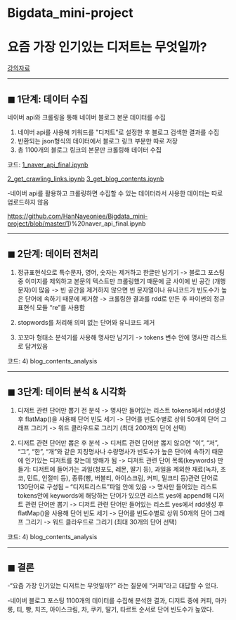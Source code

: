 # Bigdata_mini-project

# 요즘 가장 인기있는 디저트는 무엇일까?

[강의자료](https://nbviewer.jupyter.org/github/smu405/s/tree/master/)

---
## ◼ 1단계: 데이터 수집
 
네이버 api와 크롤링을 통해 네이버 블로그 본문 데이터를 수집
  1. 네이버 api를 사용해 키워드를 "디저트"로 설정한 후 블로그 검색한 결과를 수집
  2. 반환되는 json형식의 데이터에서 블로그 링크 부분만 따로 저장
  3. 총 1100개의 블로그 링크의 본문만 크롤링해 데이터 수집

  코드: [1_naver_api_final.ipynb](https://github.com/HanNayeoniee/Bigdata_mini-project/blob/master/1_naver_api_final.ipynb)
  
  [2_get_crawling_links.ipynb](https://github.com/HanNayeoniee/Bigdata_mini-project/blob/master/2_get_crawling_links.ipynb)
  [3_get_blog_contents.ipynb](https://github.com/HanNayeoniee/Bigdata_mini-project/blob/master/3_get_blog_contents.ipynb)
  
  -네이버 api를 활용하고 크롤링하면 수집할 수 있는 데이터라서 사용한 데이터는 따로 업로드하지 않음
  
  https://github.com/HanNayeoniee/Bigdata_mini-project/blob/master/1)%20naver_api_final.ipynb
  
---
## ◼ 2단계: 데이터 전처리

  1.	정규표현식으로 특수문자, 영어, 숫자는 제거하고 한글만 남기기
    -> 블로그 포스팅 중 이미지를 제외하고 본문의 텍스트만 크롤링했기 때문에 글 사이에 빈 공간 (개행문자)이 많음
    -> 빈 공간을 제거하지 않으면 빈 문자열이나 유니코드가 빈도수가 높은 단어에 속하기 때문에 제거함 
    -> 크롤링한 결과를 rdd로 만든 후 파이썬의 정규표현식 모듈 “re”를 사용함 
    
  2.	stopwords를 처리해 의미 없는 단어와 유니코드 제거
  
  3.	꼬꼬마 형태소 분석기를 사용해 명사만 남기기
    -> tokens 변수 안에 명사만 리스트로 담겨있음

  코드: 4) blog_contents_analysis

---
## ◼ 3단계: 데이터 분석 & 시각화

  1.	디저트 관련 단어만 뽑기 전 분석
    -> 명사만 들어있는 리스트 tokens에서 rdd생성 후 flatMap()을 사용해 단어 빈도 세기
    -> 단어를 빈도수별로 상위 50개의 단어 그래프 그리기
    -> 워드 클라우드로 그리기 (최대 200개의 단어 선택)
    
   2.	디저트 관련 단어만 뽑은 후 분석
    -> 디저트 관련 단어만 뽑지 않으면 “이”, “저”, “그”, “한”, “개”와 같은 지칭명사나 수량명사가 빈도수가 높은 단어에 속하기 때문에 인기있는 디저트를 찾는데 방해가 됨
    -> 디저트 관련 단어 목록(keywords) 만들기: 디저트에 들어가는 과일(청포도, 레몬, 딸기 등), 과일을 제외한 재료(녹차, 초코, 민트, 인절미 등), 종류(빵, 버블티, 아이스크림, 커피, 밀크티 등)관련 단어로 130단어로 구성됨 – “디저트리스트”파일 안에 있음
    -> 명사만 들어있는 리스트 tokens안에 keywords에 해당하는 단어가 있으면 리스트 yes에 append해 디저트 관련 단어만 뽑기
    -> 디저트 관련 단어만 들어있는 리스트 yes에서 rdd생성 후 flatMap()을 사용해 단어 빈도 세기
    -> 단어를 빈도수별로 상위 50개의 단어 그래프 그리기
    -> 워드 클라우드로 그리기 (최대 30개의 단어 선택)

  코드: 4) blog_contents_analysis

---
## ◼ 결론 

  -“요즘 가장 인기있는 디저트는 무엇일까?” 라는 질문에 “커피”라고 대답할 수 있다.
  
  -네이버 블로그 포스팅 1100개의 데이터를 수집해 분석한 결과, 디저트 중에 커피, 마카롱, 티, 빵, 치즈, 아이스크림, 차, 쿠키, 딸기, 타르트 순서로 단어 빈도수가 높았다.
 
